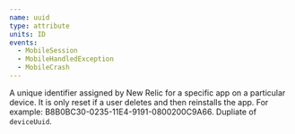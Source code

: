 ```yaml
---
name: uuid
type: attribute
units: ID
events:
  - MobileSession
  - MobileHandledException
  - MobileCrash
---
```


A unique identifier assigned by New Relic for a specific app on a particular device. It is only reset if a user deletes and then reinstalls the app. For example: B8B0BC30-0235-11E4-9191-0800200C9A66. Dupliate of `deviceUuid`.
